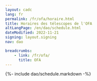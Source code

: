 ```yaml
---
layout: cadc
lang: fr
permalink: /fr/ofa/horaire.html
title: Horaires des télescopes de l'OFA
altLangPage: /en/dao/schedule.html
dateModified: 2022-11-21
signing: layout.signing
nav: dao

breadcrumbs:
    - link: /fr/ofa/
      title: OFA
---
```


{%- include dao/schedule.markdown -%}